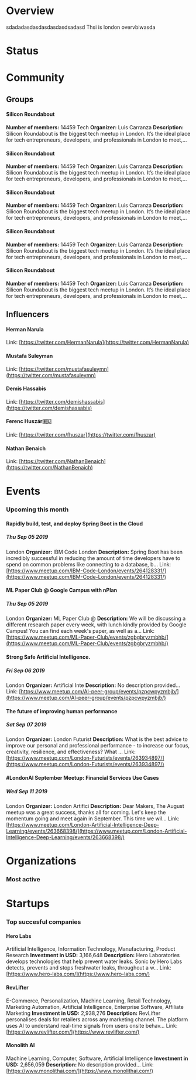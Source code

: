 <!-- TITLE: London AI -->
<!-- SUBTITLE: ECOSYSTEM -->




<div class=CityPageSpecific>

# Overview
<div class=overview>

sdadadasdasdasdasdasdsadasd Thsi is london overvbiwasda

</div>

# Status
<div class=status>

</div>

</div>

# Community

## Groups
<div class=groups>

#### Silicon Roundabout
**Number of members:** 14459
Tech
**Organizer:** Luis Carranza
**Description:** Silicon Roundabout is the biggest tech meetup in London. It’s the ideal place for tech entrepreneurs, developers, and professionals in London to meet,...

#### Silicon Roundabout
**Number of members:** 14459
Tech
**Organizer:** Luis Carranza
**Description:** Silicon Roundabout is the biggest tech meetup in London. It’s the ideal place for tech entrepreneurs, developers, and professionals in London to meet,...

#### Silicon Roundabout
**Number of members:** 14459
Tech
**Organizer:** Luis Carranza
**Description:** Silicon Roundabout is the biggest tech meetup in London. It’s the ideal place for tech entrepreneurs, developers, and professionals in London to meet,...

#### Silicon Roundabout
**Number of members:** 14459
Tech
**Organizer:** Luis Carranza
**Description:** Silicon Roundabout is the biggest tech meetup in London. It’s the ideal place for tech entrepreneurs, developers, and professionals in London to meet,...

#### Silicon Roundabout
**Number of members:** 14459
Tech
**Organizer:** Luis Carranza
**Description:** Silicon Roundabout is the biggest tech meetup in London. It’s the ideal place for tech entrepreneurs, developers, and professionals in London to meet,...


</div>

## Influencers
<div class=influencers>

#### Herman Narula
Link: [https://twitter.com/HermanNarula](https://twitter.com/HermanNarula)

#### Mustafa Suleyman
Link: [https://twitter.com/mustafasuleymn](https://twitter.com/mustafasuleymn)

#### Demis Hassabis
Link: [https://twitter.com/demishassabis](https://twitter.com/demishassabis)

#### Ferenc Huszár🇪🇺
Link: [https://twitter.com/fhuszar](https://twitter.com/fhuszar)

#### Nathan Benaich
Link: [https://twitter.com/NathanBenaich](https://twitter.com/NathanBenaich)


</div>

# Events
### Upcoming this month
<div class=events>

#### Rapidly build, test, and deploy Spring Boot in the Cloud
##### Thu Sep 05 2019
London
**Organizer:** IBM Code London
**Description:** Spring Boot has been incredibly successful in reducing the amount of time developers have to spend on common problems like connecting to a database, b...
Link: [https://www.meetup.com/IBM-Code-London/events/264128331/](https://www.meetup.com/IBM-Code-London/events/264128331/)

#### ML Paper Club @ Google Campus with nPlan
##### Thu Sep 05 2019
London
**Organizer:** ML Paper Club @
**Description:** We will be discussing a different research paper every week, with lunch kindly provided by Google Campus! You can find each week's paper, as well as a...
Link: [https://www.meetup.com/ML-Paper-Club/events/zgbgbryzmbhb/](https://www.meetup.com/ML-Paper-Club/events/zgbgbryzmbhb/)

#### Strong Safe Artificial Intelligence.
##### Fri Sep 06 2019
London
**Organizer:** Artificial Inte
**Description:** No description provided...
Link: [https://www.meetup.com/AI-peer-group/events/pzpcwpyzmbjb/](https://www.meetup.com/AI-peer-group/events/pzpcwpyzmbjb/)

#### The future of improving human performance
##### Sat Sep 07 2019
London
**Organizer:** London Futurist
**Description:** What is the best advice to improve our personal and professional performance - to increase our focus, creativity, resilience, and effectiveness? What ...
Link: [https://www.meetup.com/London-Futurists/events/263934897/](https://www.meetup.com/London-Futurists/events/263934897/)

#### #LondonAI September Meetup: Financial Services Use Cases
##### Wed Sep 11 2019
London
**Organizer:** London Artifici
**Description:** Dear Makers, The August meetup was a great success, thanks all for coming. Let's keep the momentum going and meet again in September. This time we wil...
Link: [https://www.meetup.com/London-Artificial-Intelligence-Deep-Learning/events/263668398/](https://www.meetup.com/London-Artificial-Intelligence-Deep-Learning/events/263668398/)


</div>

# Organizations
### Most active
<div class=organizations>


</div>

# Startups
### Top succesful companies
<div class=startups>

#### Hero Labs
Artificial Intelligence, Information Technology, Manufacturing, Product Research
**Investment in USD:** 3,166,648
**Description:** Hero Laboratories develops technologies that help prevent water leaks. Sonic by Hero Labs detects, prevents and stops freshwater leaks, throughout a w...
Link: [https://www.hero-labs.com/](https://www.hero-labs.com/)

#### RevLifter
E-Commerce, Personalization, Machine Learning, Retail Technology, Marketing Automation, Artificial Intelligence, Enterprise Software, Affiliate Marketing
**Investment in USD:** 2,938,276
**Description:** RevLifter personalises deals for retailers across any marketing channel.  The platform uses AI to understand real-time signals from users onsite behav...
Link: [https://www.revlifter.com/](https://www.revlifter.com/)

#### Monolith AI
Machine Learning, Computer, Software, Artificial Intelligence
**Investment in USD:** 2,656,059
**Description:** No description provided...
Link: [https://www.monolithai.com/](https://www.monolithai.com/)



</div>




